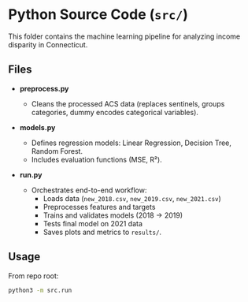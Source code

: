 # Python Source Code (`src/`)

This folder contains the machine learning pipeline for analyzing income disparity in Connecticut.

## Files
- **preprocess.py**  
  - Cleans the processed ACS data (replaces sentinels, groups categories, dummy encodes categorical variables).  

- **models.py**  
  - Defines regression models: Linear Regression, Decision Tree, Random Forest.  
  - Includes evaluation functions (MSE, R²).  

- **run.py**  
  - Orchestrates end-to-end workflow:  
    - Loads data (`new_2018.csv`, `new_2019.csv`, `new_2021.csv`)  
    - Preprocesses features and targets  
    - Trains and validates models (2018 → 2019)  
    - Tests final model on 2021 data  
    - Saves plots and metrics to `results/`.

## Usage
From repo root:
```bash
python3 -m src.run
```

